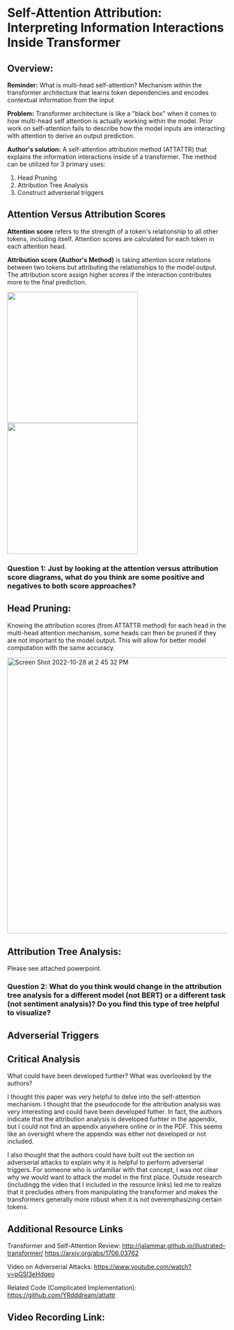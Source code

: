 # Self-Attention Attribution: Interpreting Information Interactions Inside Transformer

## Overview:
**Reminder:** What is multi-head self-attention? Mechanism within the transformer architecture that learns token dependencies and encodes contextual information from the input

**Problem:** Transformer architecture is like a "black box" when it comes to how multi-head self attention is actually working within the model. Prior work on self-attention fails to describe how the model inputs are interacting with attention to derive an output prediction.

**Author's solution:** A self-attention attribution method (ATTATTR) that explains the information interactions inside of a transformer. The method can be utilized for 3 primary uses:
1. Head Pruning
2. Attribution Tree Analysis
3. Construct adverserial triggers

## Attention Versus Attribution Scores

**Attention score** refers to the strength of a token's relationship to all other tokens, including itself. Attention scores are calculated for each token in each attention head.

**Attribution score (Author's Method)** is taking attention score relations between two tokens but attributing the relationships to the model output. The attribution score assign higher scores if the interaction contributes more to the final prediction.

<p float="left">
  <img src="https://user-images.githubusercontent.com/89158606/198739910-bb8cece6-1c44-4c0b-931c-8b6985a08524.png" width="300" />
  <img src="https://user-images.githubusercontent.com/89158606/198739937-83af4b54-b7be-4bba-bdb3-5a769ec4bafe.png" width="300" /> 
</p>

### Question 1: Just by looking at the attention versus attribution score diagrams, what do you think are some positive and negatives to both score approaches?

## Head Pruning:

Knowing the attribution scores (from ATTATTR method) for each head in the multi-head attention mechanism, some heads can then be pruned if they are not important to the model output. This will allow for better model computation with the same accuracy.

<img width="632" alt="Screen Shot 2022-10-28 at 2 45 32 PM" src="https://user-images.githubusercontent.com/89158606/198719755-2c394309-02d2-41dc-8db6-d1e6a8a3e460.png">

## Attribution Tree Analysis:

Please see attached powerpoint.

### Question 2: What do you think would change in the attribution tree analysis for a different model (not BERT) or a different task (not sentiment analysis)? Do you find this type of tree helpful to visualize?

## Adverserial Triggers


## Critical Analysis

What could have been developed further? 
What was overlooked by the authors?

I thought this paper was very helpful to delve into the self-attention mechanism. I thought that the pseudocode for the attribution analysis was very interesting and could have been developed futher. In fact, the authors indicate that the attribution analysis is developed furhter in the appendix, but I could not find an appendix anywhere online or in the PDF. This seems like an oversight where the appendix was either not developed or not included.

I also thought that the authors could have built out the section on adverserial attacks to explain why it is helpful to perform adverserial triggers. For someone who is unfamiliar with that concept, I was not clear why we would want to attack the model in the first place. Outside research (includingg the video that I included in the resource links) led me to realize that it precludes others from manipulating the transformer and makes the transformers generally more robust when it is not overemphasizing certain tokens. 

## Additional Resource Links
Transformer and Self-Attention Review: 
http://jalammar.github.io/illustrated-transformer/
https://arxiv.org/abs/1706.03762

Video on Adverserial Attacks:
https://www.youtube.com/watch?v=pGSl3eHdgeo

Related Code (Complicated Implementation):
https://github.com/YRdddream/attattr

## Video Recording Link: 
